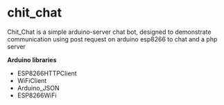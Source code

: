 # chit_chat
Chit_Chat is a simple arduino-server chat bot, designed to demonstrate communication using post request on arduino esp8266 to chat and a php server

**Arduino libraries**

- ESP8266HTTPClient
- WiFiClient
- Arduino_JSON
- ESP8266WiFi